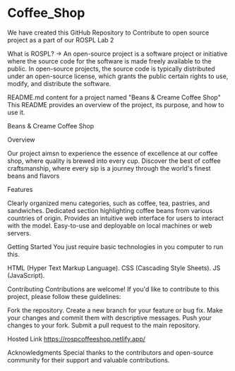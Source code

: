 # Coffee_Shop

We have created this GitHub Repository to Contribute to open source project as a part of our ROSPL Lab 2

What is ROSPL? -> An open-source project is a software project or initiative where the source code for the software is made freely available to the public. In open-source projects, the source code is typically distributed under an open-source license, which grants the public certain rights to use, modify, and distribute the software.

README.md content for a project named "Beans & Creame Coffee Shop" This README provides an overview of the project, its purpose, and how to use it.

Beans & Creame Coffee Shop

Overview

Our project aimsn to experience the essence of excellence at our coffee shop, where quality is brewed into every cup. Discover the best of coffee craftsmanship, where every sip is a journey through the world's finest beans and flavors

Features

Clearly organized menu categories, such as coffee, tea, pastries, and sandwiches.
Dedicated section highlighting coffee beans from various countries of origin.
Provides an intuitive web interface for users to interact with the model.
Easy-to-use and deployable on local machines or web servers.


Getting Started
You just require basic technologies in you computer to run this.

HTML (Hyper Text Markup Language).
CSS (Cascading Style Sheets).
JS (JavaScript).

Contributing
Contributions are welcome! If you'd like to contribute to this project, please follow these guidelines:

Fork the repository.
Create a new branch for your feature or bug fix.
Make your changes and commit them with descriptive messages.
Push your changes to your fork.
Submit a pull request to the main repository.

Hosted Link https://rospcoffeeshop.netlify.app/

Acknowledgments
Special thanks to the contributors and open-source community for their support and valuable contributions.
